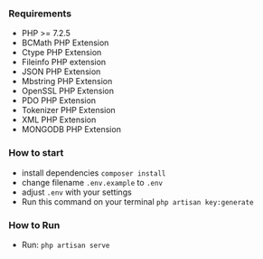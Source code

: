 ### Requirements

- PHP >= 7.2.5
- BCMath PHP Extension
- Ctype PHP Extension
- Fileinfo PHP extension
- JSON PHP Extension
- Mbstring PHP Extension
- OpenSSL PHP Extension
- PDO PHP Extension
- Tokenizer PHP Extension
- XML PHP Extension
- MONGODB PHP Extension

### How to start
- install dependencies `composer install`
- change filename `.env.example` to `.env`
- adjust `.env` with your settings
- Run this command on your terminal `php artisan key:generate`

### How to Run
- Run: `php artisan serve`